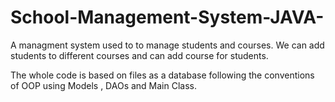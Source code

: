 # School-Management-System-JAVA-

A managment system used to to manage students and courses. We can add students to different courses and can add course for students.

The whole code is based on files as a database following the conventions of OOP using Models , DAOs and Main Class.
